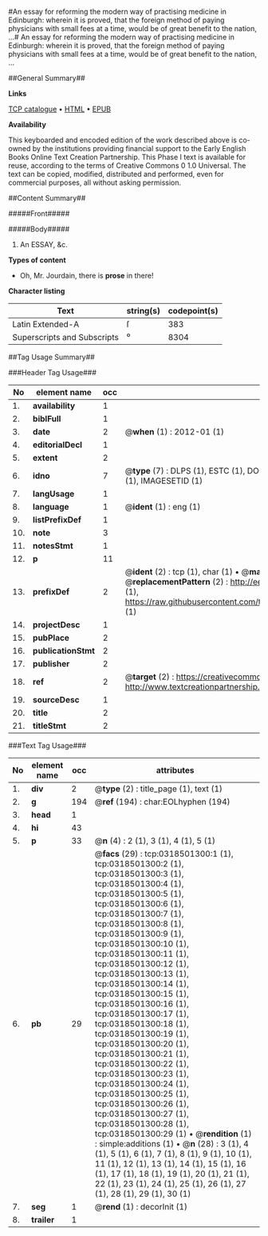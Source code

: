 #An essay for reforming the modern way of practising medicine in Edinburgh: wherein it is proved, that the foreign method of paying physicians with small fees at a time, would be of great benefit to the nation, ...#
An essay for reforming the modern way of practising medicine in Edinburgh: wherein it is proved, that the foreign method of paying physicians with small fees at a time, would be of great benefit to the nation, ...

##General Summary##

**Links**

[TCP catalogue](http://www.ota.ox.ac.uk/tcp/)  • 
[HTML](http://tei.it.ox.ac.uk/tcp/Texts-HTML/free/004/004879671.html)  • 
[EPUB](http://tei.it.ox.ac.uk/tcp/Texts-EPUB/free/004/004879671.epub)

**Availability**

This keyboarded and encoded edition of the
	       work described above is co-owned by the institutions
	       providing financial support to the Early English Books
	       Online Text Creation Partnership. This Phase I text is
	       available for reuse, according to the terms of Creative
	       Commons 0 1.0 Universal. The text can be copied,
	       modified, distributed and performed, even for
	       commercial purposes, all without asking permission.


##Content Summary##

#####Front#####

#####Body#####

1. An ESSAY, &c.

**Types of content**

  * Oh, Mr. Jourdain, there is **prose** in there!

**Character listing**


|Text|string(s)|codepoint(s)|
|---|---|---|
|Latin Extended-A|ſ|383|
|Superscripts             and Subscripts|⁰|8304|

##Tag Usage Summary##

###Header Tag Usage###

|No|element name|occ|attributes|
|---|---|---|---|
|1.|__availability__|1||
|2.|__biblFull__|1||
|3.|__date__|2| @__when__ (1) : 2012-01 (1)|
|4.|__editorialDecl__|1||
|5.|__extent__|2||
|6.|__idno__|7| @__type__ (7) : DLPS (1), ESTC (1), DOCNO (1), TCP (1), GALEDOCNO (1), CONTENTSET (1), IMAGESETID (1)|
|7.|__langUsage__|1||
|8.|__language__|1| @__ident__ (1) : eng (1)|
|9.|__listPrefixDef__|1||
|10.|__note__|3||
|11.|__notesStmt__|1||
|12.|__p__|11||
|13.|__prefixDef__|2| @__ident__ (2) : tcp (1), char (1)  •  @__matchPattern__ (2) : ([0-9\-]+):([0-9IVX]+) (1), (.+) (1)  •  @__replacementPattern__ (2) : http://eebo.chadwyck.com/downloadtiff?vid=$1&page=$2 (1), https://raw.githubusercontent.com/textcreationpartnership/Texts/master/tcpchars.xml#$1 (1)|
|14.|__projectDesc__|1||
|15.|__pubPlace__|2||
|16.|__publicationStmt__|2||
|17.|__publisher__|2||
|18.|__ref__|2| @__target__ (2) : https://creativecommons.org/publicdomain/zero/1.0/ (1), http://www.textcreationpartnership.org/docs/. (1)|
|19.|__sourceDesc__|1||
|20.|__title__|2||
|21.|__titleStmt__|2||


###Text Tag Usage###

|No|element name|occ|attributes|
|---|---|---|---|
|1.|__div__|2| @__type__ (2) : title_page (1), text (1)|
|2.|__g__|194| @__ref__ (194) : char:EOLhyphen (194)|
|3.|__head__|1||
|4.|__hi__|43||
|5.|__p__|33| @__n__ (4) : 2 (1), 3 (1), 4 (1), 5 (1)|
|6.|__pb__|29| @__facs__ (29) : tcp:0318501300:1 (1), tcp:0318501300:2 (1), tcp:0318501300:3 (1), tcp:0318501300:4 (1), tcp:0318501300:5 (1), tcp:0318501300:6 (1), tcp:0318501300:7 (1), tcp:0318501300:8 (1), tcp:0318501300:9 (1), tcp:0318501300:10 (1), tcp:0318501300:11 (1), tcp:0318501300:12 (1), tcp:0318501300:13 (1), tcp:0318501300:14 (1), tcp:0318501300:15 (1), tcp:0318501300:16 (1), tcp:0318501300:17 (1), tcp:0318501300:18 (1), tcp:0318501300:19 (1), tcp:0318501300:20 (1), tcp:0318501300:21 (1), tcp:0318501300:22 (1), tcp:0318501300:23 (1), tcp:0318501300:24 (1), tcp:0318501300:25 (1), tcp:0318501300:26 (1), tcp:0318501300:27 (1), tcp:0318501300:28 (1), tcp:0318501300:29 (1)  •  @__rendition__ (1) : simple:additions (1)  •  @__n__ (28) : 3 (1), 4 (1), 5 (1), 6 (1), 7 (1), 8 (1), 9 (1), 10 (1), 11 (1), 12 (1), 13 (1), 14 (1), 15 (1), 16 (1), 17 (1), 18 (1), 19 (1), 20 (1), 21 (1), 22 (1), 23 (1), 24 (1), 25 (1), 26 (1), 27 (1), 28 (1), 29 (1), 30 (1)|
|7.|__seg__|1| @__rend__ (1) : decorInit (1)|
|8.|__trailer__|1||
